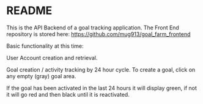 # README

This is the API Backend of a goal tracking application. The Front End repository is stored here:
https://github.com/mug913/goal_farm_frontend

Basic functionality at this time:

User Account creation and retrieval.

Goal creation / activity tracking by 24 hour cycle. To create a goal, click on any empty (gray) goal area.

If the goal has been activated in the last 24 hours it will display green, if not it will go red and then black until it is reactivated.
